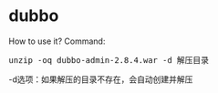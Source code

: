 # dubbo
How to use it?
Command:
<pre>
unzip -oq dubbo-admin-2.8.4.war -d 解压目录
</pre>
-d选项：如果解压的目录不存在，会自动创建并解压
